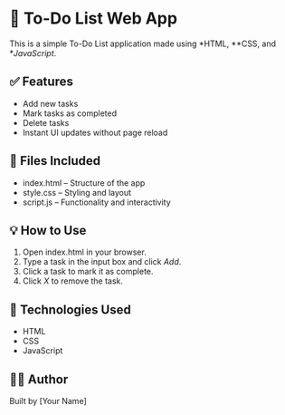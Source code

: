 # 📝 To-Do List Web App

This is a simple To-Do List application made using *HTML, **CSS, and **JavaScript*.

## ✅ Features

- Add new tasks
- Mark tasks as completed
- Delete tasks
- Instant UI updates without page reload

## 📁 Files Included

- index.html – Structure of the app
- style.css – Styling and layout
- script.js – Functionality and interactivity

## 💡 How to Use

1. Open index.html in your browser.
2. Type a task in the input box and click *Add*.
3. Click a task to mark it as complete.
4. Click *X* to remove the task.

## 📌 Technologies Used

- HTML
- CSS
- JavaScript

## 🙋‍♂ Author

Built by [Your Name]
